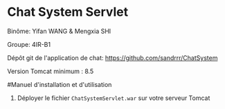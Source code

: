 # Chat System Servlet
Binôme: Yifan WANG & Mengxia SHI

Groupe: 4IR-B1

Dépôt git de l'application de chat: https://github.com/sandrrr/ChatSystem

Version Tomcat minimum : 8.5

#Manuel d'installation et d'utilisation
1. Déployer le fichier ```ChatSystemServlet.war``` sur votre serveur Tomcat
